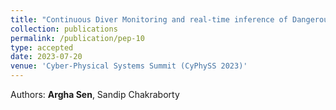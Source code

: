 ```yaml
---
title: "Continuous Diver Monitoring and real-time inference of Dangerous Driving"
collection: publications
permalink: /publication/pep-10
type: accepted
date: 2023-07-20
venue: 'Cyber-Physical Systems Summit (CyPhySS 2023)'
---
```


Authors: <b>Argha Sen</b>, Sandip Chakraborty <br>

<!-- <b>Best Demo Paper Award.</b> -->